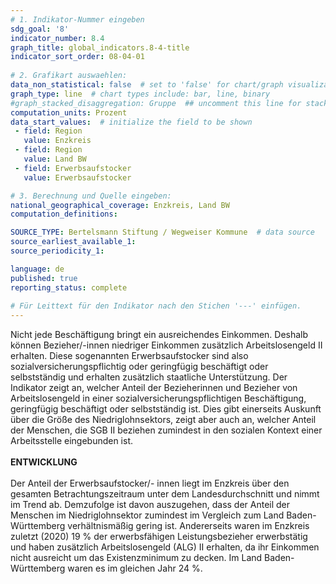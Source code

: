 ```yaml
---
# 1. Indikator-Nummer eingeben 
sdg_goal: '8'
indicator_number: 8.4
graph_title: global_indicators.8-4-title
indicator_sort_order: 08-04-01
 
# 2. Grafikart auswaehlen: 
data_non_statistical: false  # set to 'false' for chart/graph visualization 
graph_type: line  # chart types include: bar, line, binary 
#graph_stacked_disaggregation: Gruppe  ## uncomment this line for stacked bars. eplace 'Geschlecht' with the field of aggregation. 
computation_units: Prozent 
data_start_values:  # initialize the field to be shown  
 - field: Region 
   value: Enzkreis
 - field: Region 
   value: Land BW
 - field: Erwerbsaufstocker
   value: Erwerbsaufstocker

# 3. Berechnung und Quelle eingeben: 
national_geographical_coverage: Enzkreis, Land BW
computation_definitions: 

SOURCE_TYPE: Bertelsmann Stiftung / Wegweiser Kommune  # data source  
source_earliest_available_1: 
source_periodicity_1: 

language: de   
published: true 
reporting_status: complete
 
# Für Leittext für den Indikator nach den Stichen '---' einfügen. 
---
```

Nicht jede Beschäftigung bringt ein ausreichendes Einkommen. Deshalb können Bezieher/-innen niedriger Einkommen zusätzlich Arbeitslosengeld II erhalten. Diese sogenannten Erwerbsaufstocker sind also sozialversicherungspflichtig oder geringfügig beschäftigt oder selbstständig und erhalten zusätzlich staatliche Unterstützung. Der Indikator zeigt an, welcher Anteil der Bezieherinnen und Bezieher von Arbeitslosengeld in einer sozialversicherungspflichtigen Beschäftigung, geringfügig beschäftigt oder selbstständig ist. Dies gibt einerseits Auskunft über die Größe des Niedriglohnsektors, zeigt aber auch an, welcher Anteil der Menschen, die SGB II beziehen zumindest in den sozialen Kontext einer Arbeitsstelle eingebunden ist. <br>
<br>
**ENTWICKLUNG** <br>
<br>
Der Anteil der Erwerbsaufstocker/- innen liegt im Enzkreis über den gesamten Betrachtungszeitraum unter dem Landesdurchschnitt und nimmt im Trend ab. Demzufolge ist davon auszugehen, dass der Anteil der Menschen im Niedriglohnsektor zumindest im Vergleich zum Land Baden-Württemberg verhältnismäßig gering ist. Andererseits waren im Enzkreis zuletzt (2020) 19 % der erwerbsfähigen Leistungsbezieher erwerbstätig und haben zusätzlich Arbeitslosengeld (ALG) II erhalten, da ihr Einkommen nicht ausreicht um das Existenzminimum zu decken. Im Land Baden-Württemberg waren es im gleichen Jahr 24 %.
